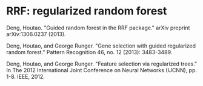 # RRF: regularized random forest

Deng, Houtao. "Guided random forest in the RRF package." arXiv preprint arXiv:1306.0237 (2013).

Deng, Houtao, and George Runger. "Gene selection with guided regularized random forest." Pattern Recognition 46, no. 12 (2013): 3483-3489.

Deng, Houtao, and George Runger. "Feature selection via regularized trees." In The 2012 International Joint Conference on Neural Networks (IJCNN), pp. 1-8. IEEE, 2012.

